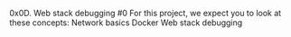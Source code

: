 0x0D. Web stack debugging #0
For this project, we expect you to look at these concepts:
Network basics Docker Web stack debugging
